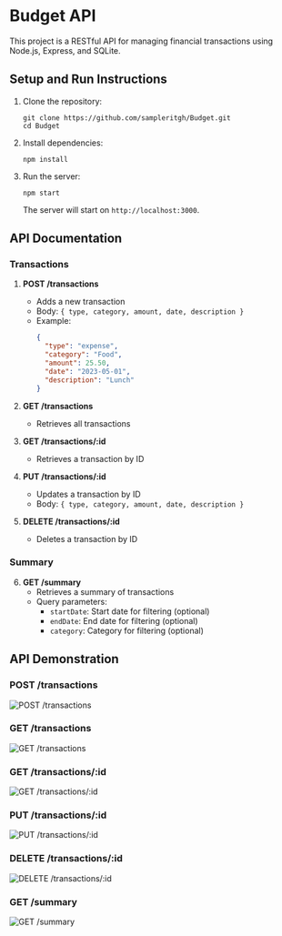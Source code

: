 # Budget API

This project is a RESTful API for managing financial transactions using Node.js, Express, and SQLite.

## Setup and Run Instructions

1. Clone the repository:
   ```
   git clone https://github.com/sampleritgh/Budget.git
   cd Budget
   ```

2. Install dependencies:
   ```
   npm install
   ```

3. Run the server:
   ```
   npm start
   ```

   The server will start on `http://localhost:3000`.

## API Documentation

### Transactions

1. **POST /transactions**
   - Adds a new transaction
   - Body: `{ type, category, amount, date, description }`
   - Example:
     ```json
     {
       "type": "expense",
       "category": "Food",
       "amount": 25.50,
       "date": "2023-05-01",
       "description": "Lunch"
     }
     ```

2. **GET /transactions**
   - Retrieves all transactions

3. **GET /transactions/:id**
   - Retrieves a transaction by ID

4. **PUT /transactions/:id**
   - Updates a transaction by ID
   - Body: `{ type, category, amount, date, description }`

5. **DELETE /transactions/:id**
   - Deletes a transaction by ID

### Summary

6. **GET /summary**
   - Retrieves a summary of transactions
   - Query parameters: 
     - `startDate`: Start date for filtering (optional)
     - `endDate`: End date for filtering (optional)
     - `category`: Category for filtering (optional)

## API Demonstration

### POST /transactions
![POST /transactions](https://res.cloudinary.com/dy8shu8ss/image/upload/v1729658761/Screenshot_2024-10-23_101534_rgnwy6.png)

### GET /transactions
![GET /transactions](https://res.cloudinary.com/dy8shu8ss/image/upload/v1729658613/Screenshot_2024-10-23_101258_vhstzo.png)

### GET /transactions/:id
![GET /transactions/:id](https://res.cloudinary.com/dy8shu8ss/image/upload/v1729658481/Screenshot_2024-10-23_023246_zwyzt5.png)

### PUT /transactions/:id
![PUT /transactions/:id](https://res.cloudinary.com/dy8shu8ss/image/upload/v1729657786/Screenshot_2024-10-23_093951_u5prdo.png)

### DELETE /transactions/:id
![DELETE /transactions/:id](https://res.cloudinary.com/dy8shu8ss/image/upload/v1729658174/Screenshot_2024-10-23_093927_qkdmo0.png)

### GET /summary
![GET /summary](https://res.cloudinary.com/dy8shu8ss/image/upload/v1729658288/Screenshot_2024-10-23_093812_glnoc3.png)
